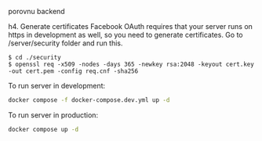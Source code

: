 porovnu backend

 h4. Generate certificates
Facebook OAuth requires that your server runs on https in development as well, so you need to generate certificates. Go to /server/security folder and run this.

```
$ cd ./security
$ openssl req -x509 -nodes -days 365 -newkey rsa:2048 -keyout cert.key -out cert.pem -config req.cnf -sha256
```
To run server in development:

```bash
docker compose -f docker-compose.dev.yml up -d 
```

To run server in production:
```bash
docker compose up -d 
```
